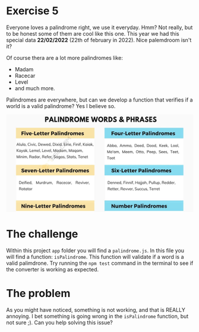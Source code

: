 # Exercise 5

Everyone loves a palindrome right, we use it everyday. Hmm? Not really, but to be honest some of them are cool like this one. This year we had this special data **22/02/2022** (22th of february in 2022). Nice palemdroom isn't it? 

Of course thera are a lot more palindromes like:

- Madam
- Racecar
- Level
- and much more.

Palindromes are everywhere, but can we develop a function that verifies if a world is a valid palindrome? Yes I believe so.

![Palimdrome](../images/palindrome.jpg)

# The challenge

Within this project `app` folder you will find a `palindrome.js`. In this file you will find a function: `isPalindrome`. This function will validate if a word is a valid palimdrone. Try running the `npm test` command in the terminal to see if the converter is working as expected.

# The problem

As you might have noticed, something is not working, and that is REALLY annoying. I bet something is going wrong in the `isPalindrome` function, but not sure ;). Can you help solving this issue?